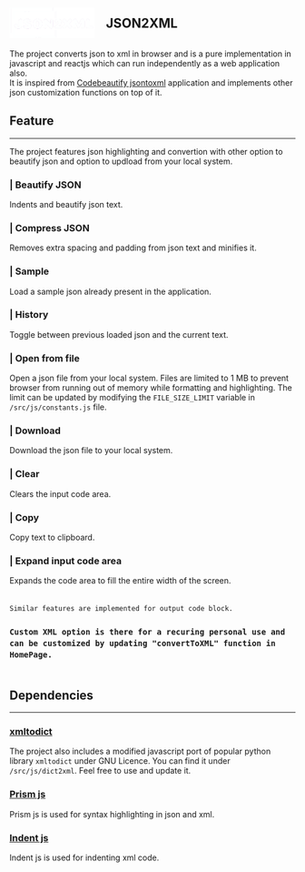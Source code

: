 # <div style='display:flex;flex-direction:row;align-items:center; column-gap:20px; font-weight:700; font-size:1.4rem'><img src="./src/media/logo.png" alt="drawing" width="150"/> <div>JSON2XML<div><div>

The project converts json to xml in browser and is a pure implementation in javascript and reactjs which can run independently as a web application also.\
It is inspired from [Codebeautify jsontoxml](https://codebeautify.org/jsontoxml#) application and implements other json customization functions on top of it.


## Feature
<hr>

The project features json highlighting and convertion with other option to beautify json and option to updload from your local system.<br>

### | Beautify JSON
Indents and beautify json text.<br>

### | Compress JSON
Removes extra spacing and padding from json text and minifies it.<br>

### | Sample
Load a sample json already present in the application.<br>

### | History
Toggle between previous loaded json and the current text.<br>

### | Open from file
Open a json file from your local system. Files are limited to 1 MB to prevent browser from running out of memory while formatting and highlighting. The limit can be updated by modifying the `FILE_SIZE_LIMIT` variable in `/src/js/constants.js` file.<br>

### | Download
Download the json file to your local system.<br>

### | Clear
Clears the input code area.<br>

### | Copy
Copy text to clipboard.<br>

### | Expand input code area
Expands the code area to fill the entire width of the screen.<br><br>

`Similar features are implemented for output code block.`
### `Custom XML option is there for a recuring personal use and can be customized by updating "convertToXML" function in HomePage.`<br><br>

## Dependencies
<hr>

### [xmltodict](https://github.com/martinblech/xmltodict/blob/master/xmltodict.py)
The project also includes a modified javascript port of popular python library `xmltodict` under GNU Licence. You can find it under `/src/js/dict2xml`. Feel free to use and update it.

### [Prism js](https://prismjs.com/)
Prism js is used for syntax highlighting in json and xml.

### [Indent js](https://zebzhao.github.io/indent.js/)
Indent js is used for indenting xml code.
